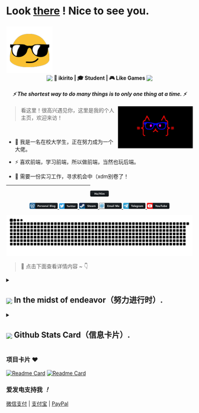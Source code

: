# Look [there](https://ikirito.me) ! Nice to see you. <img src="https://raw.githubusercontent.com/i-kirito/i-kirito/main/img/title.gif" style="width: 25%; display: inline-block;transform: translateY(20%) "></img>

<div align="center">
<h4><img src="https://media.giphy.com/media/WUlplcMpOCEmTGBtBW/giphy.gif" style="width:30px; transform: translateY(20%) "> 👻 ikirito | 🎓 Student | 🎮 Like Games  <img src="https://media.giphy.com/media/WUlplcMpOCEmTGBtBW/giphy.gif" style="width:30px; transform: translateY(20%)"></h4>
<h4 align="center">
   <i>⚡️ The shortest way to do many things is to only one thing at a time. ⚡️</i>
</h4>
</div>

<div>
<img align="right" src="img/code.gif" title="code" width="40%" >

> 看这里！很高兴遇见你，这里是我的个人主页，欢迎来访！

<br/>

- 🌱 我是一名在校大学生，正在努力成为一个大佬。

- ⚡ 喜欢前端，学习前端，所以做前端，当然也玩后端。

- 💬 需要一份实习工作，寻求机会中（xdm别卷了！

<!-- - 📝 我的简历 [Resume](https://xazz.top/resume/) -->
</div>

<hr width="45%">
<p align="center">
<a href="#">
    <img src="https://raw.githubusercontent.com/MikeCodesDotNET/ColoredBadges/master/svg/pronouns/hehim.svg" alt="github" style="max-width:10%;">
</a>
<p align="center">
<a href="https://ikirito.me">
    <img src="https://raw.githubusercontent.com/i-kirito/i-kirito/22fd637121fa868f1c138910462d404452ce8deb/img/personalBlog.svg" alt="hugo" style="max-width:15%;">
</a>
<a href="https://twitter.com/ikiritoxx">
    <img src="https://raw.githubusercontent.com/MikeCodesDotNET/ColoredBadges/master/svg/social/twitter.svg" alt="twitter" style="max-width:10%;">
</a>
<a href="https://steamcommunity.com/id/osakana-miao/">
    <img src="https://raw.githubusercontent.com/MikeCodesDotNET/ColoredBadges/master/svg/social/steam.svg" alt="steam" style="max-width: 10%;">
</a>
<a href="#">
    <img src="https://raw.githubusercontent.com/MikeCodesDotNET/ColoredBadges/master/svg/social/email_me.svg" alt="eamil" style="max-width: 12%;">
</a>
<a href="https://t.me/ikirito9">
    <img src="https://raw.githubusercontent.com/MikeCodesDotNET/ColoredBadges/master/svg/social/telegram.svg" alt="telegram" style="max-width: 12%;">
</a>
<a href="https://www.youtube.com/@ikirito9">
    <img src="https://raw.githubusercontent.com/MikeCodesDotNET/ColoredBadges/master/svg/streaming/youtube.svg" alt="youtube" style="max-width: 12%;">
</a>
</p>
<a href="#">
    <img src="img/github-snake.svg" alt="github">
</a>

> 👋 点击下面查看详情内容 ~ 👇
<details> 
  <summary><h2><img src="https://media1.giphy.com/media/rtEv35BlofiLKbavvp/200.gif" width="40" style="transform: translateY(20%)"> In the midst of endeavor（努力进行时）.</h2></summary>
  <!-- Some badges are from https://github.com/Ileriayo/markdown-badges -->
  <!-- For more icons please follow https://github.com/MikeCodesDotNET/ColoredBadges -->
    <h3>👨🏻‍💻 Study And Play Now</h3>
<p align="center">

![Visual Studio Code](https://img.shields.io/badge/Visual%20Studio%20Code-0078d7.svg?style=for-the-badge&logo=visual-studio-code&logoColor=white)
![Windows Terminal](https://img.shields.io/badge/Windows%20Terminal-%234D4D4D.svg?style=for-the-badge&logo=windows-terminal&logoColor=white)
![Microsoft Office](https://img.shields.io/badge/Microsoft_Office-D83B01?style=for-the-badge&logo=microsoft-office&logoColor=white)
![HTML5](https://img.shields.io/badge/html5-%23E34F26.svg?style=for-the-badge&logo=html5&logoColor=white)
![CSS3](https://img.shields.io/badge/css3-%231572B6.svg?style=for-the-badge&logo=css3&logoColor=white)
![JavaScript](https://img.shields.io/badge/javascript-%23323330.svg?style=for-the-badge&logo=javascript&logoColor=%23F7DF1E)
![PHP](https://img.shields.io/badge/php-%23777BB4.svg?style=for-the-badge&logo=php&logoColor=white)
![Windows Terminal](https://img.shields.io/badge/Windows%20Terminal-%234D4D4D.svg?style=for-the-badge&logo=windows-terminal&logoColor=white)
![Vue.js](https://img.shields.io/badge/vuejs-%2335495e.svg?style=for-the-badge&logo=vuedotjs&logoColor=%234FC08D)
![Go](https://img.shields.io/badge/go-%2300ADD8.svg?style=for-the-badge&logo=go&logoColor=white)
![Hugo](https://img.shields.io/badge/Hugo-black.svg?style=for-the-badge&logo=Hugo)
![WordPress](https://img.shields.io/badge/WordPress-%23117AC9.svg?style=for-the-badge&logo=WordPress&logoColor=white)
![Notion](https://img.shields.io/badge/Notion-%23000000.svg?style=for-the-badge&logo=notion&logoColor=white)
![Xiaomi](https://img.shields.io/badge/Xiaomi-%23FF6900.svg?style=for-the-badge&logo=xiaomi&logoColor=white)
![github](https://img.shields.io/badge/github-%23121011.svg?style=for-the-badge&logo=github&logoColor=white)
![github-pages](https://img.shields.io/badge/github%20pages-121013?style=for-the-badge&logo=github&logoColor=white)
![github-actions](https://img.shields.io/badge/github%20actions-2088FF?style=for-the-badge&logo=github-actions&logoColor=white)
![Google Cloud](https://img.shields.io/badge/GoogleCloud-%234285F4.svg?style=for-the-badge&logo=google-cloud&logoColor=white)
![Openwrt](https://img.shields.io/badge/OpenWRT-00B5E2?style=for-the-badge&logo=OpenWrt&logoColor=white)
![Docker](https://img.shields.io/badge/docker-%230db7ed.svg?style=for-the-badge&logo=docker&logoColor=white)
![Linux](https://img.shields.io/badge/linux-%23FCC624.svg?style=for-the-badge&logo=linux&logoColor=black)
![Vim](https://img.shields.io/badge/VIM-%2311AB00.svg?style=for-the-badge&logo=vim&logoColor=white)
![Windows](https://img.shields.io/badge/windows-%230078D6.svg?style=for-the-badge&logo=windows&logoColor=white)
![MacOS](https://img.shields.io/badge/macOS-%23121011.svg?style=for-the-badge&logo=apple&logoColor=white)
![Ubuntu](https://img.shields.io/badge/Ubuntu-E95420?style=for-the-badge&logo=ubuntu&logoColor=white)
![CentOS](https://img.shields.io/badge/CentOS-262577?style=for-the-badge&logo=centos&logoColor=white)
![wordpress](https://img.shields.io/badge/wordpress-%23117AC9.svg?style=for-the-badge&logo=wordpress&logoColor=white)
![nginx](https://img.shields.io/badge/nginx-%23009639.svg?style=for-the-badge&logo=nginx&logoColor=white)
![Rss](https://img.shields.io/badge/rss-F88900?style=for-the-badge&logo=rss&logoColor=white)
![Markdown](https://img.shields.io/badge/markdown-%23000000.svg?style=for-the-badge&logo=markdown&logoColor=white)
![Git](https://img.shields.io/badge/git-%23F05033.svg?style=for-the-badge&logo=git&logoColor=white)
![Google Chrome](https://img.shields.io/badge/Google%20Chrome-4285F4?style=for-the-badge&logo=GoogleChrome&logoColor=white)
![edge](https://img.shields.io/badge/edge-%230078D6.svg?style=for-the-badge&logo=microsoft-edge&logoColor=white)
![Next Cloud](https://img.shields.io/badge/Next%20Cloud-0B94DE?style=for-the-badge&logo=nextcloud&logoColor=white)
![OneDrive](https://img.shields.io/badge/OneDrive-0078D4.svg?style=for-the-badge&logo=microsoftonedrive&logoColor=white)
![MySQL](https://img.shields.io/badge/mysql-%2300f.svg?style=for-the-badge&logo=mysql&logoColor=white)
![Adobe After Effects](https://img.shields.io/badge/Adobe%20After%20Effects-9999FF.svg?style=for-the-badge&logo=Adobe%20After%20Effects&logoColor=white)
![Adobe Dreamweaver](https://img.shields.io/badge/Adobe%20Dreamweaver-FF61F6.svg?style=for-the-badge&logo=Adobe%20Dreamweaver&logoColor=white)
![Adobe Photoshop](https://img.shields.io/badge/adobe%20photoshop-%2331A8FF.svg?style=for-the-badge&logo=adobe%20photoshop&logoColor=white)
![Adobe Premiere Pro](https://img.shields.io/badge/Adobe%20Premiere%20Pro-9999FF.svg?style=for-the-badge&logo=Adobe%20Premiere%20Pro&logoColor=white)
![CodePen](https://img.shields.io/badge/Codepen-000000?style=for-the-badge&logo=codepen&logoColor=white)
![python](https://img.shields.io/badge/python-%2314354C.svg?style=for-the-badge&logo=python&logoColor=white)
![Django](https://img.shields.io/badge/django-%23092E20.svg?style=for-the-badge&logo=django&logoColor=white)
![PyCharm](https://img.shields.io/badge/pycharm-143?style=for-the-badge&logo=pycharm&logoColor=black&color=black&labelColor=green)
![NPM](https://img.shields.io/badge/NPM-%23CB3837.svg?style=for-the-badge&logo=npm&logoColor=white)
![NodeJS](https://img.shields.io/badge/node.js-6DA55F?style=for-the-badge&logo=node.js&logoColor=white)
![Next JS](https://img.shields.io/badge/Next-black?style=for-the-badge&logo=next.js&logoColor=white)
![React](https://img.shields.io/badge/react-%2320232a.svg?style=for-the-badge&logo=react&logoColor=%2361DAFB)
![Itch.io](https://img.shields.io/badge/Itch-%23FF0B34.svg?style=for-the-badge&logo=Itch.io&logoColor=white)
![Battle.net](https://img.shields.io/badge/battle.net-%2300AEFF.svg?style=for-the-badge&logo=battle.net&logoColor=white)
![EA](https://img.shields.io/badge/ea-%23000000.svg?style=for-the-badge&logo=ea&logoColor=white)
![Epic Games](https://img.shields.io/badge/epicgames-%23313131.svg?style=for-the-badge&logo=epicgames&logoColor=white)
![PlayStation](https://img.shields.io/badge/playstation-%23313131.svg?style=for-the-badge&logo=playstation&logoColor=white)
![Switch](https://img.shields.io/badge/Switch-E60012?style=for-the-badge&logo=nintendo-switch&logoColor=white)
![Riot Games](https://img.shields.io/badge/riotgames-D32936.svg?style=for-the-badge&logo=riotgames&logoColor=white)
![Steam](https://img.shields.io/badge/steam-%23000000.svg?style=for-the-badge&logo=steam&logoColor=white)
![Ubisoft](https://img.shields.io/badge/Ubisoft-%23F5F5F5.svg?style=for-the-badge&logo=Ubisoft&logoColor=black)
![Xbox](https://img.shields.io/badge/xbox-%23107C10.svg?style=for-the-badge&logo=xbox&logoColor=white)
![Alibaba Cloud](https://img.shields.io/badge/AlibabaCloud-%23FF6701.svg?style=for-the-badge&logo=alibabacloud&logoColor=white)
![Azure](https://img.shields.io/badge/azure-%230072C6.svg?style=for-the-badge&logo=microsoftazure&logoColor=white)
![Cloudflare](https://img.shields.io/badge/Cloudflare-F38020?style=for-the-badge&logo=Cloudflare&logoColor=white)
![DigitalOcean](https://img.shields.io/badge/DigitalOcean-%230167ff.svg?style=for-the-badge&logo=digitalOcean&logoColor=white)
![Google Cloud](https://img.shields.io/badge/GoogleCloud-%234285F4.svg?style=for-the-badge&logo=google-cloud&logoColor=white)
![Heroku](https://img.shields.io/badge/heroku-%23430098.svg?style=for-the-badge&logo=heroku&logoColor=white)
![Vercel](https://img.shields.io/badge/vercel-%23000000.svg?style=for-the-badge&logo=vercel&logoColor=white)
![Vultr](https://img.shields.io/badge/Vultr-007BFC.svg?style=for-the-badge&logo=vultr)

</p>

</details>
<details> 
  <summary><h2><img src="https://media0.giphy.com/media/NytMLKyiaIh6VH9SPm/giphy.gif" width="40" style="transform: translateY(20%)"> Github Stats Card（信息卡片）.</h2></summary>
  <h3>🔥 Streak Stats</h3>

  <!-- GitHub Readme Streak Stats - https://github.com/DenverCoder1/github-readme-streak-stats -->
  <p>
    <img title="🔥 Get streak stats for your profile at git.io/streak-stats" alt="Mr.Liang's streak" src="https://streak-stats.demolab.com/?user=i-kirito&theme=monokai-metallian&hide_border=true"/>
  </p>

  <h3>🤖 GitHub Profile Stats</h3>

  <!-- https://github.com/anuraghazra/github-readme-stats -->

  <img alt="Mr.Liang's Github Stats" src="https://denvercoder1-github-readme-stats.vercel.app/api/?username=i-kirito&show_icons=true&include_all_commits=true&count_private=true&theme=react&hide_border=true&bg_color=1F222E&title_color=F85D7F&icon_color=F8D866" height="192px"/>

  <h3>🎯 Personal Usually Languages</h3>

  <img alt="Mr.Liang's Top Languages" src="https://denvercoder1-github-readme-stats.vercel.app/api/top-langs/?username=i-kirito&langs_count=8&layout=compact&theme=react&hide_border=true&bg_color=1F222E&title_color=F85D7F&icon_color=F8D866&hide=Jupyter%20Notebook,Roff" height="192px"/>
  <br/>

</details>

### 项目卡片 ❤
 
[![Readme Card](https://github-readme-stats.vercel.app/api/pin/?username=i-kirito&repo=nav.github.io)](https://github.com/i-kirito/nav.github.io)
[![Readme Card](https://github-readme-stats.vercel.app/api/pin/?username=i-kirito&repo=doks.github.io)](https://github.com/i-kirito/doks.github.io)

### 爱发电支持我 *！*
[微信支付](https://raw.githubusercontent.com/i-kirito/i-kirito/main/img/wechat.png) | [支付宝](https://raw.githubusercontent.com/i-kirito/i-kirito/main/img/alipay.png) | [PayPal](https://www.paypal.com/paypalme/ikirito9)
